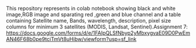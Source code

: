 This repository represents in colab notebook showing black and white image,RGB image and sparating red ,green and blue channel and  a table containing Satellite name, Bands, wavelength, description, pixel size columns for  minimum 3 satellites (MODIS, Landsat, Sentinel).Assignment 7: https://docs.google.com/forms/d/e/1FAIpQLSfNbyp2yMbxygvaE09D0PwEmAN46F68b0pe9tciTmVt8uHibw/viewform?usp=sf_link

